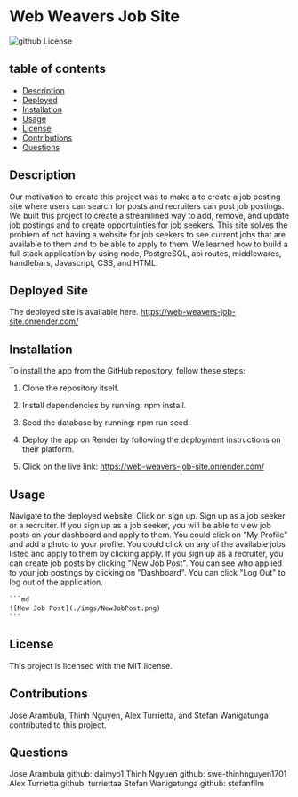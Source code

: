 # Web Weavers Job Site
  ![github License](https://img.shields.io/badge/license-MIT-blue.svg)
 
  ## table of contents 
  *  [Description](#description)
  *  [Deployed](#deployed)
  *  [Installation](#installation)
  *  [Usage](#usage)
  *  [License](#license)
  *  [Contributions](#contributions)
  *  [Questions](#questions)
  
  
## Description
Our motivation to create this project was to make a to create a job posting site where users can search for posts and recruiters can post job postings. We built this project to create a streamlined way to add, remove, and update job postings and to create opportuinties for job seekers. This site solves the problem of not having a website for job seekers to see current jobs that are available to them and to be able to apply to them. We learned how to build a full stack application by using node, PostgreSQL, api routes, middlewares, handlebars, Javascript, CSS, and HTML.

## Deployed Site

The deployed site is available here. https://web-weavers-job-site.onrender.com/

## Installation

To install the app from the GitHub repository, follow these steps:

1. Clone the repository itself. 

2. Install dependencies by running: npm install.

3. Seed the database by running: npm run seed.

4. Deploy the app on Render by following the deployment instructions on their platform.

5. Click on the live link: https://web-weavers-job-site.onrender.com/

## Usage

Navigate to the deployed website. Click on sign up. Sign up as a job seeker or a recruiter. If you sign up as a job seeker, you will be able to view job posts on your dashboard and apply to them. You could click on "My Profile" and add a photo to your profile. You could click on any of the available jobs listed and apply to them by clicking apply. If you sign up as a recruiter, you can create job posts by clicking "New Job Post". You can see who applied to your job postings by clicking on "Dashboard". You can click "Log Out" to log out of the application.


    ```md
    ![New Job Post](./imgs/NewJobPost.png)
    ```


  ## License
  This project is licensed with the MIT license.
  

  ## Contributions
  Jose Arambula, Thinh Nguyen, Alex Turrietta, and Stefan Wanigatunga contributed to this project. 
  

  ## Questions
  Jose Arambula github: daimyo1 
  Thinh Ngyuen github: swe-thinhnguyen1701
  Alex Turrietta github: turriettaa
  Stefan Wanigatunga github: stefanfilm

